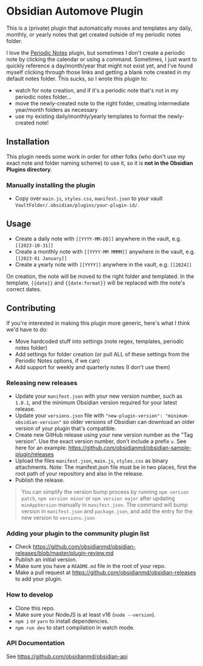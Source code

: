 # Obsidian Automove Plugin

This is a (private) plugin that automatically moves and templates any daily, monthly, or yearly notes that get created outside of my periodic notes folder.

I love the [Periodic Notes](https://github.com/liamcain/obsidian-periodic-notes/tree/main) plugin, but sometimes I don't create a periodic note by clicking the calendar or using a command. Sometimes, I just want to quickly reference a day/month/year that might not exist yet, and I've found myself clicking through those links and getting a blank note created in my default notes folder. This sucks, so I wrote this plugin to:

- watch for note creation, and if it's a periodic note that's not in my periodic notes folder...
- move the newly-created note to the right folder, creating intermediate year/month folders as necessary
- use my existing daily/monthly/yearly templates to format the newly-created note!

## Installation

This plugin needs some work in order for other folks (who don't use my exact note and folder naming scheme) to use it, so it is **not in the Obsidian Plugins directory**.

### Manually installing the plugin

- Copy over `main.js`, `styles.css`, `manifest.json` to your vault `VaultFolder/.obsidian/plugins/your-plugin-id/`.

## Usage

- Create a daily note with `[[YYYY-MM-DD]]` anywhere in the vault, e.g. `[[2023-10-31]]`
- Create a monthly note with `[[YYYY-MM MMMM]]` anywhere in the vault, e.g. `[[2023-01 January]]`
- Create a yearly note with `[[YYYY]]` anywhere in the vault, e.g. `[[2024]]`

On creation, the note will be moved to the right folder and templated. In the template, `{{date}}` and `{{date:format}}` will be replaced with the note's correct dates.

## Contributing

If you're interested in making this plugin more generic, here's what I think we'd have to do:

- Move hardcoded stuff into settings (note regex, templates, periodic notes folder)
- Add settings for folder creation (or pull ALL of these settings from the Periodic Notes options, if we can)
- Add support for weekly and quarterly notes (I don't use them)

### Releasing new releases

- Update your `manifest.json` with your new version number, such as `1.0.1`, and the minimum Obsidian version required for your latest release.
- Update your `versions.json` file with `"new-plugin-version": "minimum-obsidian-version"` so older versions of Obsidian can download an older version of your plugin that's compatible.
- Create new GitHub release using your new version number as the "Tag version". Use the exact version number, don't include a prefix `v`. See here for an example: https://github.com/obsidianmd/obsidian-sample-plugin/releases
- Upload the files `manifest.json`, `main.js`, `styles.css` as binary attachments. Note: The manifest.json file must be in two places, first the root path of your repository and also in the release.
- Publish the release.

> You can simplify the version bump process by running `npm version patch`, `npm version minor` or `npm version major` after updating `minAppVersion` manually in `manifest.json`.
> The command will bump version in `manifest.json` and `package.json`, and add the entry for the new version to `versions.json`

### Adding your plugin to the community plugin list

- Check https://github.com/obsidianmd/obsidian-releases/blob/master/plugin-review.md
- Publish an initial version.
- Make sure you have a `README.md` file in the root of your repo.
- Make a pull request at https://github.com/obsidianmd/obsidian-releases to add your plugin.

### How to develop

- Clone this repo.
- Make sure your NodeJS is at least v16 (`node --version`).
- `npm i` or `yarn` to install dependencies.
- `npm run dev` to start compilation in watch mode.

### API Documentation

See https://github.com/obsidianmd/obsidian-api
